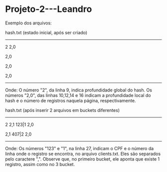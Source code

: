 # Projeto-2---Leandro



Exemplo dos arquivos:

hash.txt  (estado inicial, após ser criado)
_________________________________________________________________________________________________________________________________________
2
2,0

2,0

2,0

2,0

_________________________________________________________________________________________________________________________________________
Onde:
O número "2", da linha 9, indica  profundidade global do hash.
Os números "2,0", das linhas 10,12,14 e 16 indicam a profundidade local do hash e o número de registros naquela página, respectivamente.

hash.txt (após inserir 2 arquivos em buckets diferentes)
_________________________________________________________________________________________________________________________________________
2
2,1
123|1
2,0

2,1
407|2
2,0

_________________________________________________________________________________________________________________________________________
Onde:
Os números "123" e "1", na linha 27, indicam o CPF e o número da linha onde o registro se encontra, no arquivo clients.txt.  Eles são separados pelo caractere ",".  Observe que, no primeiro bucket, ele aponta que existe 1 registro, assim como no 3 bucket.

